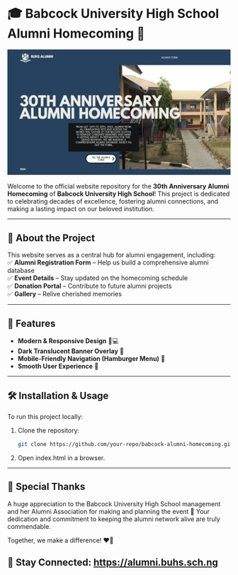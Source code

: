# 🎓 Babcock University High School Alumni Homecoming 🎉

![Babcock Alumni Homecoming](./images/30th-banner.png)

Welcome to the official website repository for the **30th Anniversary Alumni Homecoming** of **Babcock University High School**! This project is dedicated to celebrating decades of excellence, fostering alumni connections, and making a lasting impact on our beloved institution.  

---

## 🌟 About the Project  
This website serves as a central hub for alumni engagement, including:  
✅ **Alumni Registration Form** – Help us build a comprehensive alumni database  
✅ **Event Details** – Stay updated on the homecoming schedule  
✅ **Donation Portal** – Contribute to future alumni projects  
✅ **Gallery** – Relive cherished memories  

---

## 📌 Features  
- **Modern & Responsive Design** 📱💻  
- **Dark Translucent Banner Overlay** 🎨  
- **Mobile-Friendly Navigation (Hamburger Menu)** 🍔  
- **Smooth User Experience** 🚀  

---

## 🛠️ Installation & Usage  
To run this project locally:  
1. Clone the repository:  
   ```sh
   git clone https://github.com/your-repo/babcock-alumni-homecoming.git
   ```
2. Open index.html in a browser.

---

## 🎉 Special Thanks
A huge appreciation to the Babcock University High School management and her Alumni Association for making and planning the event 🙌 Your dedication and commitment to keeping the alumni network alive are truly commendable.

Together, we make a difference! ❤️💙

## 📩 Stay Connected: https://alumni.buhs.sch.ng

